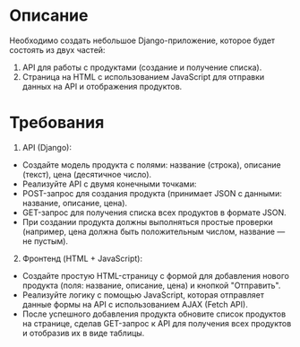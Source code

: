 # Описание
Необходимо создать небольшое Django-приложение, которое будет состоять из двух частей:

1. API для работы с продуктами (создание и получение списка).
2. Страница на HTML с использованием JavaScript для отправки данных на API и отображения продуктов.

# Требования
1. API (Django):

- Создайте модель продукта с полями: название (строка), описание (текст), цена (десятичное число).
- Реализуйте API с двумя конечными точками:
- POST-запрос для создания продукта (принимает JSON с данными: название, описание, цена).
- GET-запрос для получения списка всех продуктов в формате JSON.
- При создании продукта должны выполняться простые проверки (например, цена должна быть положительным числом, название — не пустым).
2. Фронтенд (HTML + JavaScript):

- Создайте простую HTML-страницу с формой для добавления нового продукта (поля: название, описание, цена) и кнопкой "Отправить".
- Реализуйте логику с помощью JavaScript, которая отправляет данные формы на API с использованием AJAX (Fetch API).
- После успешного добавления продукта обновите список продуктов на странице, сделав GET-запрос к API для получения всех продуктов и отобразив их в виде таблицы.
